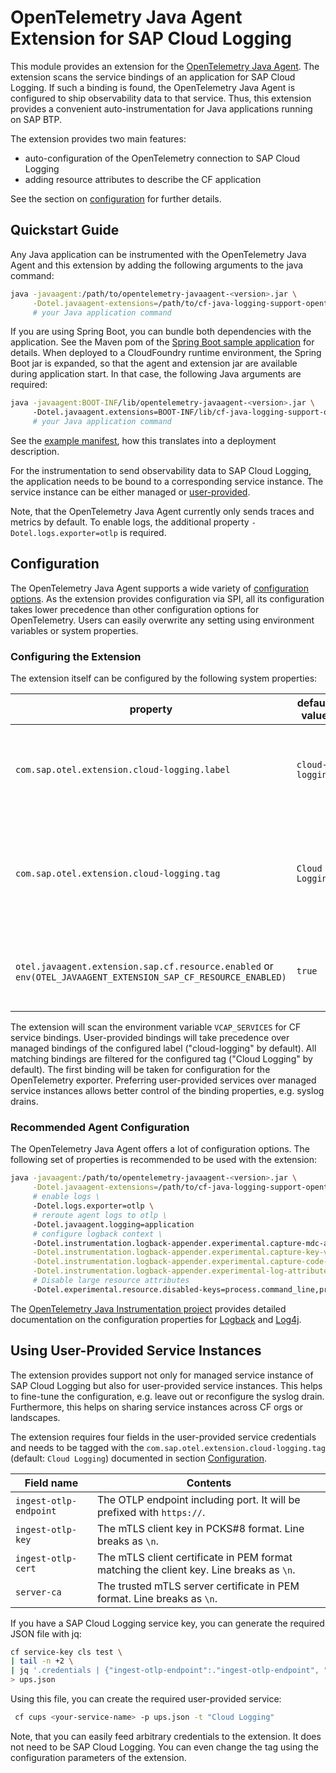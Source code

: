 # OpenTelemetry Java Agent Extension for SAP Cloud Logging

This module provides an extension for the [OpenTelemetry Java Agent](https://opentelemetry.io/docs/instrumentation/java/automatic/).
The extension scans the service bindings of an application for SAP Cloud Logging.
If such a binding is found, the OpenTelemetry Java Agent is configured to ship observability data to that service.
Thus, this extension provides a convenient auto-instrumentation for Java applications running on SAP BTP.

The extension provides two main features:

* auto-configuration of the OpenTelemetry connection to SAP Cloud Logging
* adding resource attributes to describe the CF application

See the section on [configuration](#configuration) for further details.

## Quickstart Guide

Any Java application can be instrumented with the OpenTelemetry Java Agent and this extension by adding the following arguments to the java command:

```sh
java -javaagent:/path/to/opentelemetry-javaagent-<version>.jar \
     -Dotel.javaagent-extensions=/path/to/cf-java-logging-support-opentelemetry-agent-extension-<versions>.jar \
     # your Java application command
```

If you are using Spring Boot, you can bundle both dependencies with the application.
See the Maven pom of the [Spring Boot sample application](../sample-spring-boot/pom.xml) for details.
When deployed to a CloudFoundry runtime environment, the Spring Boot jar is expanded, so that the agent and extension jar are available during application start.
In that case, the following Java arguments are required:

```sh
java -javaagent:BOOT-INF/lib/opentelemetry-javaagent-<version>.jar \ 
     -Dotel.javaagent.extensions=BOOT-INF/lib/cf-java-logging-support-opentelemetry-agent-extension-<version>.jar \
     # your Java application command
```

See the [example manifest](../sample-spring-boot/manifest-otel-javaagent.yml), how this translates into a deployment description.

For the instrumentation to send observability data to SAP Cloud Logging, the application needs to be bound to a corresponding service instance.
The service instance can be either managed or [user-provided](#using-user-provided-service-instances).

Note, that the OpenTelemetry Java Agent currently only sends traces and metrics by default.
To enable logs, the additional property `-Dotel.logs.exporter=otlp` is required.

## Configuration

The OpenTelemetry Java Agent supports a wide variety of [configuration options](https://opentelemetry.io/docs/instrumentation/java/automatic/agent-config/).
As the extension provides configuration via SPI, all its configuration takes lower precedence than other configuration options for OpenTelemetry.
Users can easily overwrite any setting using environment variables or system properties.

### Configuring the Extension

The extension itself can be configured by the following system properties:

| property | default value | comment |
|----------|---------------|---------|
| `com.sap.otel.extension.cloud-logging.label` | `cloud-logging` | The label of the managed service binding to bind too. |
| `com.sap.otel.extension.cloud-logging.tag` | `Cloud Logging` | The tag of any service binding managed or user-provided to bind too. |
| `otel.javaagent.extension.sap.cf.resource.enabled` or `env(OTEL_JAVAAGENT_EXTENSION_SAP_CF_RESOURCE_ENABLED)` | `true` | Whether to add CF resource attributes to all events. |

The extension will scan the environment variable `VCAP_SERVICES` for CF service bindings.
User-provided bindings will take precedence over managed bindings of the configured label ("cloud-logging" by default).
All matching bindings are filtered for the configured tag ("Cloud Logging" by default).
The first binding will be taken for configuration for the OpenTelemetry exporter.
Preferring user-provided services over managed service instances allows better control of the binding properties, e.g. syslog drains.

### Recommended Agent Configuration

The OpenTelemetry Java Agent offers a lot of configuration options.
The following set of properties is recommended to be used with the extension:

```sh
java -javaagent:/path/to/opentelemetry-javaagent-<version>.jar \
     -Dotel.javaagent-extensions=/path/to/cf-java-logging-support-opentelemetry-agent-extension-<versions>.jar \
     # enable logs \
     -Dotel.logs.exporter=otlp \
     # reroute agent logs to otlp \
     -Dotel.javaagent.logging=application
     # configure logback context \
     -Dotel.instrumentation.logback-appender.experimental.capture-mdc-attributes=* \
     -Dotel.instrumentation.logback-appender.experimental.capture-key-value-pair-attributes=true \
     -Dotel.instrumentation.logback-appender.experimental.capture-code-attributes=true \
     -Dotel.instrumentation.logback-appender.experimental-log-attributes=true \
     # Disable large resource attributes
     -Dotel.experimental.resource.disabled-keys=process.command_line,process.command_args,process.executable.path
```

The [OpenTelemetry Java Instrumentation project](https://github.com/open-telemetry/opentelemetry-java-instrumentation) provides detailed documentation on the configuration properties for [Logback](https://github.com/open-telemetry/opentelemetry-java-instrumentation/tree/main/instrumentation/logback/logback-appender-1.0/javaagent) and [Log4j](https://github.com/open-telemetry/opentelemetry-java-instrumentation/tree/main/instrumentation/log4j/log4j-appender-2.17/javaagent).

## Using User-Provided Service Instances

The extension provides support not only for managed service instance of SAP Cloud Logging but also for user-provided service instances.
This helps to fine-tune the configuration, e.g. leave out or reconfigure the syslog drain.
Furthermore, this helps on sharing service instances across CF orgs or landscapes.

The extension requires four fields in the user-provided service credentials and needs to be tagged with the `com.sap.otel.extension.cloud-logging.tag` (default: `Cloud Logging`) documented in section [Configuration](#configuration).

| Field name | Contents |
|------------|---------|
| `ingest-otlp-endpoint` | The OTLP endpoint including port. It will be prefixed with `https://`. |
| `ingest-otlp-key` | The mTLS client key in PCKS#8 format. Line breaks as `\n`. |
| `ingest-otlp-cert`| The mTLS client certificate in PEM format matching the client key. Line breaks as `\n`. |
| `server-ca` | The trusted mTLS server certificate in PEM format. Line breaks as `\n`. |

If you have a SAP Cloud Logging service key, you can generate the required JSON file with jq:

```bash
cf service-key cls test \
| tail -n +2 \
| jq '.credentials | {"ingest-otlp-endpoint":."ingest-otlp-endpoint", "ingest-otlp-cert":."ingest-otlp-cert", "ingest-otlp-key":."ingest-otlp-key", "server-ca":."server-ca"}' \
> ups.json
```

Using this file, you can create the required user-provided service:

```bash
 cf cups <your-service-name> -p ups.json -t "Cloud Logging" 
```

Note, that you can easily feed arbitrary credentials to the extension.
It does not need to be SAP Cloud Logging.
You can even change the tag using the configuration parameters of the extension.
